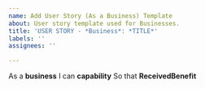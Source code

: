 ```yaml
---
name: Add User Story (As a Business) Template
about: User story template used for Businesses.
title: 'USER STORY - *Business*: *TITLE*'
labels: ''
assignees: ''

---
```


As a **business**
I can **capability**
So that **ReceivedBenefit**
